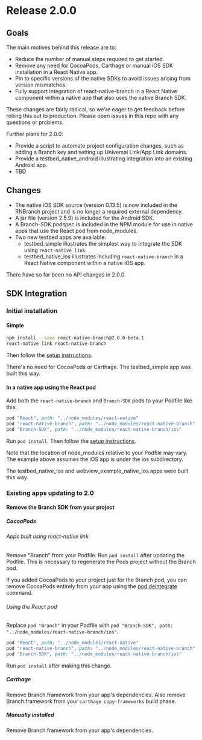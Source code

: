 # Release 2.0.0

## Goals

The main motives behind this release are to:

- Reduce the number of manual steps required to get started.
- Remove any need for CocoaPods, Carthage or manual iOS SDK installation in a React Native app.
- Pin to specific versions of the native SDKs to avoid issues arising from version mismatches.
- Fully support integration of react-native-branch in a React Native component within a native
  app that also uses the native Branch SDK.

These changes are fairly radical, so we're eager to get feedback before rolling this out to
production. Please open issues in this repo with any questions or problems.

Further plans for 2.0.0:

- Provide a script to automate project configuration changes, such as adding a Branch key and setting up Universal Link/App Link domains.
- Provide a testbed_native_android illustrating integration into an existing Android app.
- TBD

## Changes

- The native iOS SDK source (version 0.13.5) is now included in the RNBranch project and is no longer a required external dependency.
- A jar file (version 2.5.9) is included for the Android SDK.
- A Branch-SDK podspec is included in the NPM module for use in native apps that use the React pod from node_modules.
- Two new testbed apps are available:
  + testbed_simple illustrates the simplest way to integrate the SDK using `react-native link`.
  + testbed_native_ios illustrates including `react-native-branch` in a React Native component within a native iOS app.

There have so far been no API changes in 2.0.0.

## SDK Integration

### Initial installation

#### Simple

```bash
npm install --save react-native-branch@2.0.0-beta.1
react-native link react-native-branch
```

Then follow the [setup instructions](./setup.md).

There's no need for CocoaPods or Carthage. The testbed_simple app was built this way.

#### In a native app using the React pod

Add both the `react-native-branch` and `Branch-SDK` pods to your Podfile like this:
```Ruby
pod "React", path: "../node_modules/react-native"
pod "react-native-branch", path: "../node_modules/react-native-branch"
pod "Branch-SDK", path: "../node_modules/react-native-branch/ios"
```
Run `pod install`. Then follow the [setup instructions](./setup.md).

Note that the location of node_modules relative to your Podfile may vary. The example above assumes the iOS app is under the ios subdirectory.

The testbed_native_ios and webview_example_native_ios apps were built this way.

### Existing apps updating to 2.0

#### Remove the Branch SDK from your project

##### CocoaPods

###### Apps built using react-native link

Remove "Branch" from your Podfile. Run `pod install` after updating the Podfile. This is
necessary to regenerate the Pods project without the Branch pod.

If you added CocoaPods to your project just for the Branch pod, you can remove CocoaPods entirely from your app using the [pod deintegrate](https://guides.cocoapods.org/terminal/commands.html#pod_deintegrate) command.

###### Using the React pod

Replace `pod "Branch"` in your Podfile with `pod "Branch-SDK", path: "../node_modules/react-native-branch/ios"`.
```Ruby
pod "React", path: "../node_modules/react-native"
pod "react-native-branch", path: "../node_modules/react-native-branch"
pod "Branch-SDK", path: "../node_modules/react-native-branch/ios"
```

Run `pod install` after making this change.

##### Carthage

Remove Branch.framework from your app's dependencies. Also remove Branch.framework from your `carthage copy-frameworks` build phase.

##### Manually installed

Remove Branch.framework from your app's dependencies.
